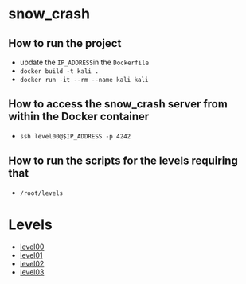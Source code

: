 # snow_crash

## How to run the project

- update the `IP_ADDRESS`in the `Dockerfile`
- `docker build -t kali .`
- `docker run -it --rm --name kali kali`

## How to access the snow_crash server from within the Docker container
- `ssh level00@$IP_ADDRESS -p 4242`

## How to run the scripts for the levels requiring that
- `/root/levels`

# Levels
- [level00](./level00/level00.md)
- [level01](./level01/level01.md)
- [level02](./level02/level02.md)
- [level03](./level03/level03.md)
